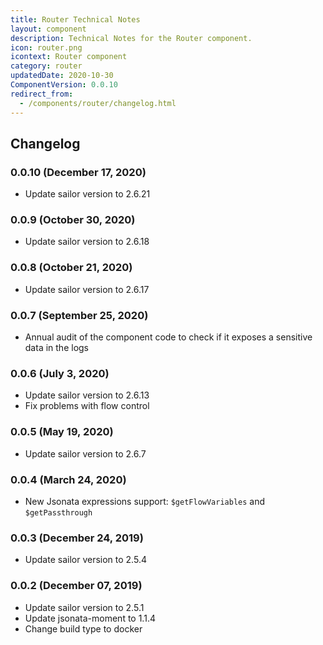 ```yaml
---
title: Router Technical Notes
layout: component
description: Technical Notes for the Router component.
icon: router.png
icontext: Router component
category: router
updatedDate: 2020-10-30
ComponentVersion: 0.0.10
redirect_from:
  - /components/router/changelog.html
---
```


## Changelog

### 0.0.10 (December 17, 2020)

* Update sailor version to 2.6.21

### 0.0.9 (October 30, 2020)

* Update sailor version to 2.6.18

### 0.0.8 (October 21, 2020)

* Update sailor version to 2.6.17

### 0.0.7 (September 25, 2020)

* Annual audit of the component code to check if it exposes a sensitive data in the logs

### 0.0.6 (July 3, 2020)

* Update sailor version to 2.6.13
* Fix problems with flow control

### 0.0.5 (May 19, 2020)

* Update sailor version to 2.6.7

### 0.0.4 (March 24, 2020)

* New Jsonata expressions support: `$getFlowVariables` and `$getPassthrough`

### 0.0.3 (December 24, 2019)

* Update sailor version to 2.5.4

### 0.0.2 (December 07, 2019)

* Update sailor version to 2.5.1
* Update jsonata-moment to 1.1.4
* Change build type to docker
